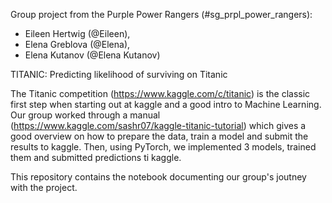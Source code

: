 Group project from the Purple Power Rangers (#sg_prpl_power_rangers):
- Eileen Hertwig (@Eileen),
- Elena Greblova (@Elena), 
- Elena Kutanov (@Elena Kutanov)

TITANIC: Predicting likelihood of surviving on Titanic

The Titanic competition (https://www.kaggle.com/c/titanic) is the classic first step when starting out at kaggle and a good intro to Machine Learning.
Our group worked through a manual (https://www.kaggle.com/sashr07/kaggle-titanic-tutorial) which gives a good overview on how to prepare the data, train a model and submit the results to kaggle.
Then, using PyTorch, we implemented 3 models, trained them and submitted predictions ti kaggle.

This repository contains the notebook documenting our group's joutney with the project.